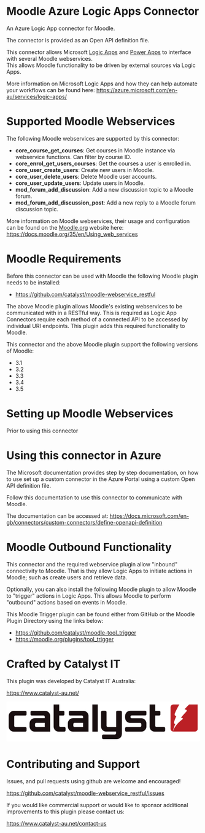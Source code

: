 # Moodle Azure Logic Apps Connector

An Azure Logic App connector for Moodle.

The connector is provided as an Open API definition file.

This connector allows Microsoft [Logic Apps](https://azure.microsoft.com/en-au/services/logic-apps/) and [Power Apps](https://web.powerapps.com/) to interface with several Moodle webservices.<br/>
This allows Moodle functionality to be driven by external sources via Logic Apps.

More information on Microsoft Logic Apps and how they can help automate your workflows can be found here: https://azure.microsoft.com/en-au/services/logic-apps/

# Supported Moodle Webservices
The following Moodle webservices are supported by this connector:

* **core\_course\_get\_courses**: Get courses in Moodle instance via webservice functions. Can filter by course ID.
* **core_enrol_get_users_courses**: Get the courses a user is enrolled in.
* **core_user_create_users**: Create new users in Moodle.
* **core_user_delete_users**: Delete Moodle user accounts.
* **core_user_update_users**: Update users in Moodle.
* **mod_forum_add_discussion**: Add a new discussion topic to a Moodle forum.
* **mod_forum_add_discussion_post**: Add a new reply to a Moodle forum discussion topic.

More information on Moodle webservices, their usage and configuration can be found on the [Moodle.org](https://moodle.org) website here: https://docs.moodle.org/35/en/Using_web_services

# Moodle Requirements
Before this connector can be used with Moodle the following Moodle plugin needs to be installed:
* https://github.com/catalyst/moodle-webservice_restful

The above Moodle plugin allows Moodle's existing webservices to be communicated with in a RESTful way. This is required as Logic App Connectors require each method of a connected API to be accessed by individual URI endpoints.  This plugin adds this required functionality to Moodle.

This connector and the above Moodle plugin support the following versions of Moodle:

* 3.1
* 3.2
* 3.3
* 3.4
* 3.5

# Setting up Moodle Webservices

Prior to using this connector

# Using this connector in Azure

The Microsoft documentation provides step by step documentation, on how to use set up a custom connector in the Azure Portal using a custom Open API definition file.

Follow this documentation to use this connector to communicate with Moodle.

The documentation can be accessed at: https://docs.microsoft.com/en-gb/connectors/custom-connectors/define-openapi-definition

# Moodle Outbound Functionality
This connector and the required webservice plugin allow "inbound" connectivity to Moodle. That is they allow Logic Apps to initiate actions in Moodle; such as create users and retrieve data.

Optionally, you can also install the following Moodle plugin to allow Moodle to "trigger" actions in Logic Apps. This allows Moodle to perform "outbound" actions based on events in Moodle.

This Moodle Trigger plugin can be found either from GitHub or the Moodle Plugin Directory using the links below:

* https://github.com/catalyst/moodle-tool_trigger
* https://moodle.org/plugins/tool_trigger

# Crafted by Catalyst IT

This plugin was developed by Catalyst IT Australia:

https://www.catalyst-au.net/

![Catalyst IT](/pix/catalyst-logo.png?raw=true)


# Contributing and Support

Issues, and pull requests using github are welcome and encouraged! 

https://github.com/catalyst/moodle-webservice_restful/issues

If you would like commercial support or would like to sponsor additional improvements
to this plugin please contact us:

https://www.catalyst-au.net/contact-us
